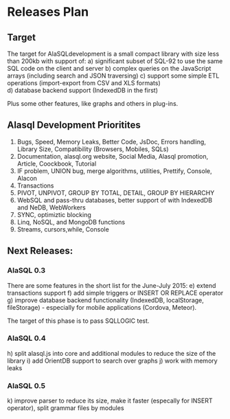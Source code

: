 # Releases Plan

## Target
The target for AlaSQLdevelopment is a small compact library with size less than 200kb with support of:
a) significant subset of SQL-92 to use the same SQL code on the client and server
b) complex queries on the JavaScript arrays (including search and JSON traversing) 
c) support some simple ETL operations (import-export from CSV and XLS formats)   
d) database backend support (IndexedDB in the first)

Plus some other features, like graphs and others in plug-ins.

## Alasql Development Prioritites
1. Bugs, Speed, Memory Leaks, Better Code, JsDoc, Errors handling, Library Size, Compatibility (Browsers, Mobiles, SQLs)
2. Documentation, alasql.org website, Social Media, Alasql promotion, Article, Coockbook, Tutorial
3. IF problem, UNION bug, merge algorithms, utilities, Prettify, Console, Alacon
4. Transactions
5. PIVOT, UNPIVOT, GROUP BY TOTAL, DETAIL, GROUP BY HIERARCHY
6. WebSQL and pass-thru databases, better support of with IndexedDB and NeDB, WebWorkers
7. SYNC, optimiztic blocking
8. Linq, NoSQL, and MongoDB functions
9. Streams, cursors,while, Console

## Next Releases:

### AlaSQL 0.3
There are some features in the short list for the June-July 2015:
e) extend transactions support
f) add simple triggers or INSERT OR REPLACE operator
g) improve database backend functionality (IndexedDB, localStorage, fileStorage) - especially for mobile applications (Cordova, Meteor).

The target of this phase is to pass SQLLOGIC test. 


### AlaSQL 0.4
h) split alasql.js into core and additional modules to reduce the size of the library
i) add OrientDB support to search over graphs
j) work with memory leaks

### AlaSQL 0.5
k) improve parser to reduce its size, make it faster (especally for INSERT operator), split grammar files by modules


